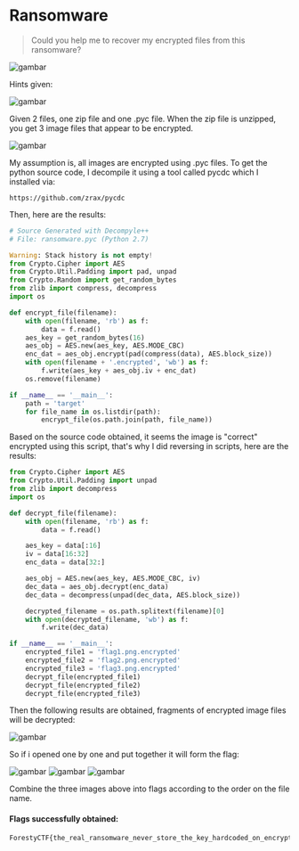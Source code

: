 # Ransomware
>Could you help me to recover my encrypted files from this ransomware?

![gambar](https://github.com/Valcar-ies/WriteUP-Seleksi-Internal-Gemastik-2023-Foresty/assets/84186470/12132118-8772-4124-82ec-432fe2aded73)

Hints given:

![gambar](https://github.com/Valcar-ies/WriteUP-Seleksi-Internal-Gemastik-2023-Foresty/assets/84186470/f1593beb-ef9e-4b41-9ab4-4101cf96c31c)

Given 2 files, one zip file and one .pyc file.
When the zip file is unzipped, you get 3 image files that appear to be encrypted.

![gambar](https://github.com/Valcar-ies/WriteUP-Seleksi-Internal-Gemastik-2023-Foresty/assets/84186470/0aba5594-70d7-4a4d-88d4-ada331d93104)

My assumption is, all images are encrypted using .pyc files.
To get the python source code, I decompile it
using a tool called pycdc which I installed via:
```console
https://github.com/zrax/pycdc
```

Then, here are the results:

```py
# Source Generated with Decompyle++
# File: ransomware.pyc (Python 2.7)

Warning: Stack history is not empty!
from Crypto.Cipher import AES
from Crypto.Util.Padding import pad, unpad
from Crypto.Random import get_random_bytes
from zlib import compress, decompress
import os

def encrypt_file(filename):
    with open(filename, 'rb') as f:
        data = f.read()
    aes_key = get_random_bytes(16)
    aes_obj = AES.new(aes_key, AES.MODE_CBC)
    enc_dat = aes_obj.encrypt(pad(compress(data), AES.block_size))
    with open(filename + '.encrypted', 'wb') as f:
        f.write(aes_key + aes_obj.iv + enc_dat)
    os.remove(filename)

if __name__ == '__main__':
    path = 'target'
    for file_name in os.listdir(path):
        encrypt_file(os.path.join(path, file_name))
```

Based on the source code obtained, it seems the image is "correct"
encrypted using this script, that's why I did
reversing in scripts,
here are the results:

```py
from Crypto.Cipher import AES
from Crypto.Util.Padding import unpad
from zlib import decompress
import os

def decrypt_file(filename):
    with open(filename, 'rb') as f:
        data = f.read()

    aes_key = data[:16]
    iv = data[16:32]
    enc_data = data[32:]

    aes_obj = AES.new(aes_key, AES.MODE_CBC, iv)
    dec_data = aes_obj.decrypt(enc_data)
    dec_data = decompress(unpad(dec_data, AES.block_size))

    decrypted_filename = os.path.splitext(filename)[0]
    with open(decrypted_filename, 'wb') as f:
        f.write(dec_data)

if __name__ == '__main__':
    encrypted_file1 = 'flag1.png.encrypted'
    encrypted_file2 = 'flag2.png.encrypted'
    encrypted_file3 = 'flag3.png.encrypted'
    decrypt_file(encrypted_file1)
    decrypt_file(encrypted_file2)
    decrypt_file(encrypted_file3)
```

Then the following results are obtained, fragments of encrypted image files
will be decrypted:

![gambar](https://github.com/Valcar-ies/WriteUP-Seleksi-Internal-Gemastik-2023-Foresty/assets/84186470/d950400f-b9e5-41de-bd6c-9d56767c680c)

So if i opened one by one and put together it will
form the flag:

![gambar](https://github.com/Valcar-ies/WriteUP-Seleksi-Internal-Gemastik-2023-Foresty/assets/84186470/732f5cd7-2385-4473-a229-35ad80298a3d)
![gambar](https://github.com/Valcar-ies/WriteUP-Seleksi-Internal-Gemastik-2023-Foresty/assets/84186470/dfdae2c6-f48d-4a14-9a9f-369268ddb306)
![gambar](https://github.com/Valcar-ies/WriteUP-Seleksi-Internal-Gemastik-2023-Foresty/assets/84186470/724ba476-e91c-49b6-b72a-3cf8a594b317)

Combine the three images above into flags according to the order
on the file name.

#### Flags successfully obtained:
```console
ForestyCTF{the_real_ransomware_never_store_the_key_hardcoded_on_encrypted_file_12da1f}
```


